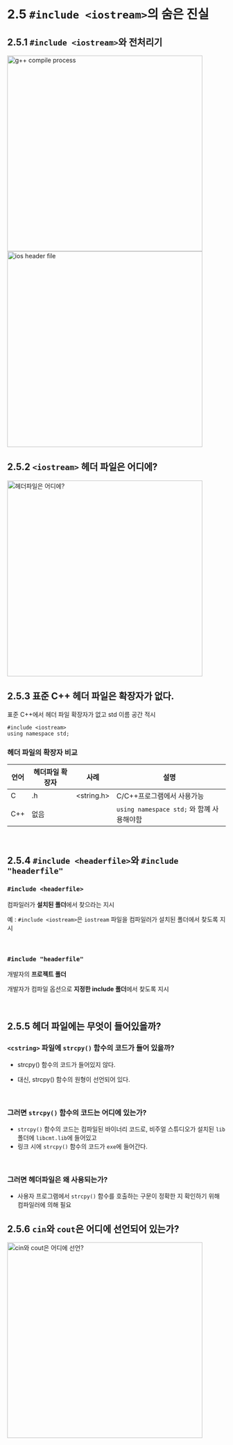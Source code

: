 # 2.5 `#include <iostream>`의 숨은 진실

## 2.5.1 `#include <iostream>`와 전처리기
<img width="450" alt="g++ compile process" src="https://grm-project-template-bucket.s3.ap-northeast-2.amazonaws.com/lesson/les_r3xw2_1725151983894/5fc0f0d5f37edbbdc3c0e28c0402941f4a36597f2f2a74ada892cc79ebcb7a53.png">
<img width="450" alt="ios header file" src="https://grm-project-template-bucket.s3.ap-northeast-2.amazonaws.com/lesson/les_r3xw2_1725151983894/78cfcbb4500b8a1d055d43f643b60170f9d04ce40c43f0ddb2e7855f6b2a1702.png">

## 2.5.2 `<iostream>` 헤더 파일은 어디에?
<img width="450" alt="헤더파일은 어디에?" src="https://grm-project-template-bucket.s3.ap-northeast-2.amazonaws.com/lesson/les_r3xw2_1725151983894/fc0a8ee5043149f92f51f0cc35ab9c1196a6bbda9ff40f2cb51f2059a7564b03.png">

<br>

## 2.5.3 표준 C++ 헤더 파일은 확장자가 없다.
표준 C++에서 헤더 파일 확장자가 없고 std 이름 공간 적시
```
#include <iostream>
using namespace std;
```

### 헤더 파일의 확장자 비교
언어 | 헤더파일 확장자 | 사례 | 설명
---|---|---|---
C | .h | <string.h> | C/C++프로그램에서 사용가능
C++ | 없음 | <cstring> | `using namespace std;` 와 함꼐 사용해야함

<br>

## 2.5.4 `#include <headerfile>`와 `#include "headerfile"`

### `#include <headerfile>`

컴파일러가 **설치된 폴더**에서 찾으라는 지시

예 : `#include <iostream>`은 `iostream` 파일을 컴파일러가 설치된 폴더에서 찾도록 지시

<br>

### `#include "headerfile"`

개발자의 **프로젝트 폴더**

개발자가 컴파일 옵션으로 **지정한 include 폴더**에서 찾도록 지시

<br>

## 2.5.5 헤더 파일에는 무엇이 들어있을까?

### `<cstring>` 파일에 `strcpy()` 함수의 코드가 들어 있을까?

- strcpy() 함수의 코드가 들어있지 않다.

- 대신, strcpy() 함수의 원형이 선언되어 있다.

<br>

### 그러면 `strcpy()` 함수의 코드는 어디에 있는가?

- `strcpy()` 함수의 코드는 컴파일된 바이너리 코드로, 비주얼 스튜디오가 설치된 `lib` 폴더에 `libcmt.lib`에 들어있고
- 링크 시에 `strcpy()` 함수의 코드가 `exe`에 들어간다.

<br>

### 그러면 헤더파일은 왜 사용되는가?

- 사용자 프로그램에서 `strcpy()` 함수를 호출하는 구문이 정확한 지 확인하기 위해 컴파일러에 의해 필요

## 2.5.6 `cin`와 `cout`은 어디에 선언되어 있는가?

<img width="450" alt="cin와 cout은 어디에 선언?" src="https://grm-project-template-bucket.s3.ap-northeast-2.amazonaws.com/lesson/les_r3xw2_1725151983894/10cae520cb3d30c903fde7268d339630e2c10a41ec13e81acce9332b4282780b.png">